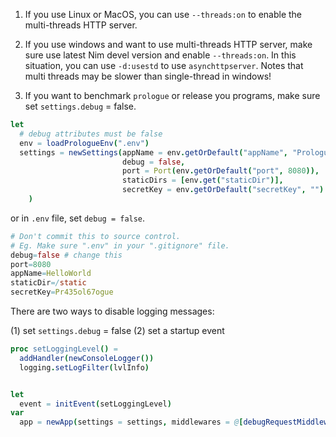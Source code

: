 1. If you use Linux or MacOS, you can use `--threads:on` to enable the multi-threads HTTP server.

2. If you use windows and want to use multi-threads HTTP server, make sure use
latest Nim devel version and enable `--threads:on`. In this situation, you can
use `-d:usestd` to use `asynchttpserver`. Notes that multi threads may be slower than single-thread in windows!

3. If you want to benchmark `prologue` or release you programs, make sure set `settings.debug` = false.

```nim
let
  # debug attributes must be false
  env = loadPrologueEnv(".env")
  settings = newSettings(appName = env.getOrDefault("appName", "Prologue"),
                         debug = false,
                         port = Port(env.getOrDefault("port", 8080)),
                         staticDirs = [env.get("staticDir")],
                         secretKey = env.getOrDefault("secretKey", "")
    )
```

or in `.env` file, set `debug = false`.

```nim
# Don't commit this to source control.
# Eg. Make sure ".env" in your ".gitignore" file.
debug=false # change this
port=8080
appName=HelloWorld
staticDir=/static
secretKey=Pr435ol67ogue
```

There are two ways to disable logging messages:

(1) set `settings.debug` = false
(2) set a startup event

```nim
proc setLoggingLevel() =
  addHandler(newConsoleLogger())
  logging.setLogFilter(lvlInfo)


let 
  event = initEvent(setLoggingLevel)
var
  app = newApp(settings = settings, middlewares = @[debugRequestMiddleware()], startup = @[event])
```